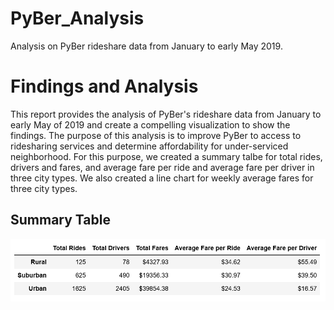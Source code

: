 # PyBer_Analysis

Analysis on PyBer rideshare data from January to early May 2019.

# Findings and Analysis

This report provides the analysis of PyBer's rideshare data from January to early May of 2019 and create a compelling visualization to show the findings. The purpose of this analysis is to improve PyBer to access to ridesharing services and determine affordability for under-serviced neighborhood. For this purpose, we created a summary talbe for total rides, drivers and fares, and average fare per ride and average fare per driver in three city types. We also created a line chart for weekly average fares for three city types.

## Summary Table

![](analysis/SummaryTable.png)

